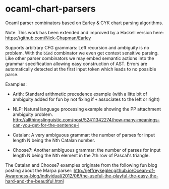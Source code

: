 # ocaml-chart-parsers

Ocaml parser combinators based on Earley & CYK chart parsing algorithms.

Note: This work has been extended and improved by a Haskell version here:
https://github.com/Nick-Chapman/Earley

Supports arbitrary CFG grammars: Left recursion and ambiguity is no
problem. With the `bind` combinator we even get context sensitive parsing.
Like other parser combinators we may embed semantic actions into the
grammar specification allowing easy construction of AST.
Errors are automatically detected at the first input token which leads
to no possible parse.

Examples:

* Arith: Standard arithmetic precedence example (with a litte bit of ambiguity added for fun by not fixing if `+` associates to the left or right)

* NLP: Natural language processing example showing the PP attachment ambiguity problem.
http://allthingslinguistic.com/post/52411342274/how-many-meanings-can-you-get-for-the-sentence-i

* Catalan: A very ambiguous grammar: the number of parses for input length N being the Nth Catalan number.

* Choose7: Another ambiguous grammar: the number of parses for input length N being the Nth element in the 7th row of Pascal's triangle.

The Catalan and Choose7 examples originate from the following fun blog posting about the Marpa parser:
http://jeffreykegler.github.io/Ocean-of-Awareness-blog/individual/2012/06/the-useful-the-playful-the-easy-the-hard-and-the-beautiful.html
